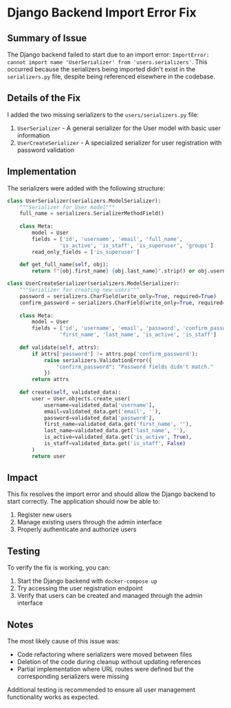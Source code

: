 # Django Backend Import Error Fix

## Summary of Issue

The Django backend failed to start due to an import error: `ImportError: cannot import name 'UserSerializer' from 'users.serializers'`. This occurred because the serializers being imported didn't exist in the `serializers.py` file, despite being referenced elsewhere in the codebase.

## Details of the Fix

I added the two missing serializers to the `users/serializers.py` file:

1. `UserSerializer` - A general serializer for the User model with basic user information
2. `UserCreateSerializer` - A specialized serializer for user registration with password validation

## Implementation

The serializers were added with the following structure:

```python
class UserSerializer(serializers.ModelSerializer):
    """Serializer for User model"""
    full_name = serializers.SerializerMethodField()
    
    class Meta:
        model = User
        fields = ['id', 'username', 'email', 'full_name', 
                 'is_active', 'is_staff', 'is_superuser', 'groups']
        read_only_fields = ['is_superuser']
        
    def get_full_name(self, obj):
        return f"{obj.first_name} {obj.last_name}".strip() or obj.username

class UserCreateSerializer(serializers.ModelSerializer):
    """Serializer for creating new users"""
    password = serializers.CharField(write_only=True, required=True)
    confirm_password = serializers.CharField(write_only=True, required=True)
    
    class Meta:
        model = User
        fields = ['id', 'username', 'email', 'password', 'confirm_password', 
                 'first_name', 'last_name', 'is_active', 'is_staff']
    
    def validate(self, attrs):
        if attrs['password'] != attrs.pop('confirm_password'):
            raise serializers.ValidationError({
                "confirm_password": "Password fields didn't match."
            })
        return attrs
    
    def create(self, validated_data):
        user = User.objects.create_user(
            username=validated_data['username'],
            email=validated_data.get('email', ''),
            password=validated_data['password'],
            first_name=validated_data.get('first_name', ''),
            last_name=validated_data.get('last_name', ''),
            is_active=validated_data.get('is_active', True),
            is_staff=validated_data.get('is_staff', False)
        )
        return user
```

## Impact

This fix resolves the import error and should allow the Django backend to start correctly. The application should now be able to:

1. Register new users
2. Manage existing users through the admin interface
3. Properly authenticate and authorize users

## Testing

To verify the fix is working, you can:

1. Start the Django backend with `docker-compose up`
2. Try accessing the user registration endpoint
3. Verify that users can be created and managed through the admin interface

## Notes

The most likely cause of this issue was:
- Code refactoring where serializers were moved between files
- Deletion of the code during cleanup without updating references
- Partial implementation where URL routes were defined but the corresponding serializers were missing

Additional testing is recommended to ensure all user management functionality works as expected.
